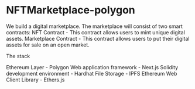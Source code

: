 # NFTMarketplace-polygon

We build a digital marketplace.
The marketplace will consist of two smart contracts:
NFT Contract - This contract allows users to mint unique digital assets.
Marketplace Contract - This contract allows users to put their digital assets for sale on an open market.

The stack

Ethereum Layer - Polygon
Web application framework - Next.js
Solidity development environment - Hardhat
File Storage - IPFS
Ethereum Web Client Library - Ethers.js

